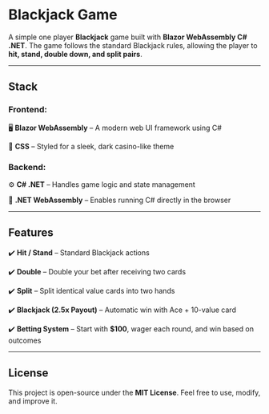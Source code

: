 # Blackjack Game

A simple one player **Blackjack** game built with **Blazor WebAssembly C# .NET**. The game follows the standard Blackjack rules, allowing the player to **hit, stand, double down, and split pairs**.

---

## Stack
### Frontend:

🖥️ **Blazor WebAssembly** – A modern web UI framework using C#

🎨 **CSS** – Styled for a sleek, dark casino-like theme

### Backend:

⚙️ **C# .NET** – Handles game logic and state management

📂 **.NET WebAssembly** – Enables running C# directly in the browser

---

## Features
✔️ **Hit / Stand** – Standard Blackjack actions  

✔️ **Double** – Double your bet after receiving two cards  

✔️ **Split** – Split identical value cards into two hands  

✔️ **Blackjack (2.5x Payout)** – Automatic win with Ace + 10-value card  

✔️ **Betting System** – Start with **$100**, wager each round, and win based on outcomes  

---

## License
This project is open-source under the **MIT License**. Feel free to use, modify, and improve it.
